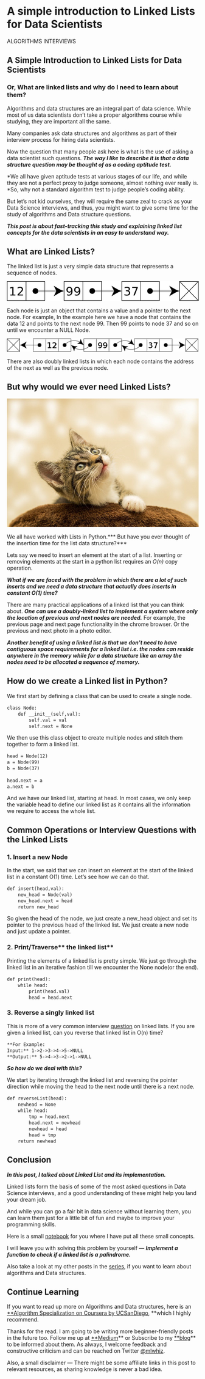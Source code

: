 
# A simple introduction to Linked Lists for Data Scientists

ALGORITHMS INTERVIEWS

## A Simple Introduction to Linked Lists for Data Scientists

### Or, What are linked lists and why do I need to learn about them?

Algorithms and data structures are an integral part of data science. While most of us data scientists don’t take a proper algorithms course while studying, they are important all the same.

Many companies ask data structures and algorithms as part of their interview process for hiring data scientists.

Now the question that many people ask here is what is the use of asking a data scientist such questions. ***The way I like to describe it is that a data structure question may be thought of as a coding aptitude test.***

*We all have given aptitude tests at various stages of our life, and while they are not a perfect proxy to judge someone, almost nothing ever really is. *So, why not a standard algorithm test to judge people’s coding ability.

But let’s not kid ourselves, they will require the same zeal to crack as your Data Science interviews, and thus, you might want to give some time for the study of algorithms and Data structure questions.

***This post is about fast-tracking this study and explaining linked list concepts for the data scientists in an easy to understand way.***

## What are Linked Lists?

The linked list is just a very simple data structure that represents a sequence of nodes.

![](/images/ll/0.png)

Each node is just an object that contains a value and a pointer to the next node. For example, In the example here we have a node that contains the data 12 and points to the next node 99. Then 99 points to node 37 and so on until we encounter a NULL Node.

![](/images/ll/1.png)

There are also doubly linked lists in which each node contains the address of the next as well as the previous node.

## But why would we ever need Linked Lists?

![](/images/ll/2.png)

We all have worked with Lists in Python.*** But have you ever thought of the insertion time for the list data structure?***

Lets say we need to insert an element at the start of a list. Inserting or removing elements at the start in a python list requires an *O(n)* copy operation.

***What if we are faced with the problem in which there are a lot of such inserts and we need a data structure that actually does inserts in constant O(1) time?***

There are many practical applications of a linked list that you can think about. ***One can use a doubly-linked list to implement a system where only the location of previous and next nodes are needed.*** For example, the previous page and next page functionality in the chrome browser. Or the previous and next photo in a photo editor.

***Another benefit of using a linked list is that we don’t need to have contiguous space requirements for a linked list i.e. the nodes can reside anywhere in the memory while for a data structure like an array the nodes need to be allocated a sequence of memory.***

## How do we create a Linked list in Python?

We first start by defining a class that can be used to create a single node.

    class Node:
        def __init__(self,val):
            self.val = val
            self.next = None

We then use this class object to create multiple nodes and stitch them together to form a linked list.

    head = Node(12)
    a = Node(99)
    b = Node(37)

    head.next = a
    a.next = b

And we have our linked list, starting at head. In most cases, we only keep the variable head to define our linked list as it contains all the information we require to access the whole list.

## Common Operations or Interview Questions with the Linked Lists

### 1. Insert a new Node

In the start, we said that we can insert an element at the start of the linked list in a constant O(1) time. Let’s see how we can do that.

    def insert(head,val):
        new_head = Node(val)
        new_head.next = head
        return new_head

So given the head of the node, we just create a new_head object and set its pointer to the previous head of the linked list. We just create a new node and just update a pointer.

### **2. Print**/Traverse** the linked list**

Printing the elements of a linked list is pretty simple. We just go through the linked list in an iterative fashion till we encounter the None node(or the end).

    def print(head):
        while head:
            print(head.val)
            head = head.next

### 3. Reverse a singly linked list

This is more of a very common interview [question](https://leetcode.com/problems/reverse-linked-list) on linked lists. If you are given a linked list, can you reverse that linked list in O(n) time?

    **For Example:
    Input:** 1->2->3->4->5->NULL
    **Output:** 5->4->3->2->1->NULL

***So how do we deal with this?***

We start by iterating through the linked list and reversing the pointer direction while moving the head to the next node until there is a next node.

    def reverseList(head):
        newhead = None
        while head:
            tmp = head.next
            head.next = newhead
            newhead = head
            head = tmp
        return newhead

## Conclusion

***In this post, I talked about Linked List and its implementation.***

Linked lists form the basis of some of the most asked questions in Data Science interviews, and a good understanding of these might help you land your dream job.

And while you can go a fair bit in data science without learning them, you can learn them just for a little bit of fun and maybe to improve your programming skills.

Here is a small [notebook](https://www.kaggle.com/mlwhiz/linked-list-code-sample) for you where I have put all these small concepts.

I will leave you with solving this problem by yourself — ***Implement a function to check if a linked list is a palindrome.***

Also take a look at my other posts in the [series](https://towardsdatascience.com/tagged/algorithms-interview), if you want to learn about algorithms and Data structures.

## Continue Learning

If you want to read up more on Algorithms and Data structures, here is an [**Algorithm Specialization on Coursera by UCSanDiego](https://click.linksynergy.com/deeplink?id=lVarvwc5BD0&mid=40328&murl=https%3A%2F%2Fwww.coursera.org%2Fspecializations%2Fdata-structures-algorithms), **which I highly recommend.

Thanks for the read. I am going to be writing more beginner-friendly posts in the future too. Follow me up at [**Medium](https://medium.com/@rahul_agarwal?source=post_page---------------------------)** or Subscribe to my [**blog](http://eepurl.com/dbQnuX?source=post_page---------------------------)** to be informed about them. As always, I welcome feedback and constructive criticism and can be reached on Twitter [@mlwhiz](https://twitter.com/MLWhiz?source=post_page---------------------------).

Also, a small disclaimer — There might be some affiliate links in this post to relevant resources, as sharing knowledge is never a bad idea.
